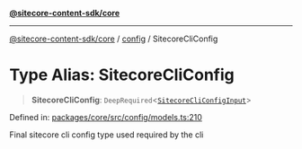 [**@sitecore-content-sdk/core**](../../README.md)

***

[@sitecore-content-sdk/core](../../README.md) / [config](../README.md) / SitecoreCliConfig

# Type Alias: SitecoreCliConfig

> **SitecoreCliConfig**: `DeepRequired`\<[`SitecoreCliConfigInput`](SitecoreCliConfigInput.md)\>

Defined in: [packages/core/src/config/models.ts:210](https://github.com/Sitecore/content-sdk/blob/a12743cf942dfe3195e858aea63c33d67943078b/packages/core/src/config/models.ts#L210)

Final sitecore cli config type used required by the cli
